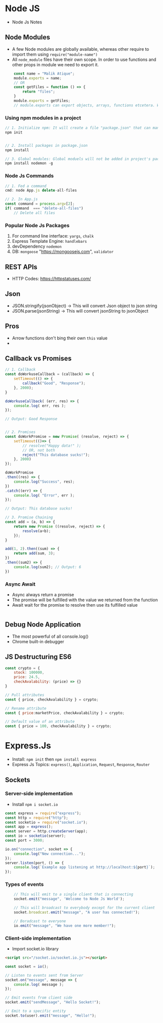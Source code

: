 # Node JS

- Node Js Notes

## Node Modules
- A few Node modules are globally available, whereas other require to import them using `require("module-name")`
- All `node_module` files have their own scope. In order to use functions and other props in module we need to export it.
```js
    const name = "Malik Atique";
    module.exports = name;
    // OR
    const getFiles = function () => {
        return "files";
    }
    module.exports = getFiles;
    // module.exports can export objects, arrays, functions etcetera. Wahtever you provide it.
```
### Using npm modules in a project
```js
// 1. Initialize npm: It will create a file "package.json" that can manage all project dependencies
npm init


// 2. Install packages in package.json
npm install

// 3. Global modules: Global moduels will not be added in project's package.json rather they will be accessible globally
npm install nodemon -g

```

### Node Js Commands
```js
// 1. Fed a command
cmd: node App.js delete-all-files

// 2. In App.js
const command = process.argv[2];
if( command  === "delete-all-files")
    // Delete all files
```

### Popular Node Js Packages
1. For command line interface: `yargs`, `chalk`
2. Express Template Engine: `handlebars`
3. devDependency `nodemon`
4. DB: `mongoose` "https://mongoosejs.com", `validator`

## REST APIs
- HTTP Codes: https://httpstatuses.com/

## Json
- JSON.stringify(jsonObject) -> This will convert Json object to json string
- JSON.parse(jsonString) -> This will convert jsonString to jsonObject

## Pros
- Arrow functions don't bing their own `this` value
- 

## Callback vs Promises
```js
// 1. Callback
const doWorkuseCallback = (callback) => {
    setTimeout(() => {
        callback("Good", "Response");
    }, 2000);
}

doWorkuseCallback( (err, res) => {
    console.log( err, res );
});

// Output: Good Response


// 2. Promises
const doWorkPromise = new Promise( (resolve, reject) => {
    setTimeout(()=> {
        // resolve("Happy data!" );
        // OR, not both
        reject("This database sucks!");
    }, 2000)
});

doWorkPromise
.then((res) => {
    console.log("Success", res);
})
.catch((err) => {
    console.log( "Error", err );
});

// Output: This database sucks!

// 3. Promise Chaining
const add = (a, b) => {
    return new Promise ((resolve, reject) => {
        resolve(a+b);
    });
}

add(1, 2).then((sum) => {
    return add(sum, 3);
})
.then((sum2) => {
    console.log(sum2); // Output: 6
})
```

### Async Await
- Async always return a promise
- The promise will be fulfilled with the value we returned from the function
- Await wait for the promise to resolve then use its fulfilled value
```js


```

## Debug Node Application
- The most powerful of all console.log()
- Chrome built-in debugger

## JS Destructuring ES6
```js
const crypto = {
    stock: 100000,
    price: 24.5,
    checkAvalability: (price) => {}
}

// Pull attributes
const { price, checkAvalability } = crypto;

// Rename attribute
const { price:marketPrice, checkAvalability } = crypto;

// Default value of an attribute
const { price = 100, checkAvalability } = crypto;
```

# Express.Js
- Install:
    `npm init` then `npm install express`
- Express Js Topics: `express()`, `Application`, `Request`, `Response`, `Router`

## Sockets

### Server-side implementation
- Install `npm i socket.io`

```js
const express = require("express");
const http = require("http");
const socketio = require("socket.io");
const app = express();
const server = http.createServer(app);
const io = socketio(server);
const port = 3000;

io.on("connection", socket => {
    console.log("New connection...");
});
server.listen(port, () => {
    console.log(`Example app listening at http://localhost:${port}`);
});
```

### Types of events
```js
    // This will emit to a single client that is connecting
    socket.emit("message", 'Welcome to Node Js World');

    // This will broadcast to everybody except for the current client
    socket.broadcast.emit("message", "A user has connected!");

    // Boradcast to everyone
    io.emit("message", "We have one more member!");
```


### Client-side implementation

- Import socket.io library
```html
<script src="/socket.io/socket.io.js"></script>
```

```js
const socket = io();

// Listen to events sent from Server
socket.on("message", message => {
    console.log( message );
});

// Emit events from client side
socket.emit("sendMessage", "Hello Socket!");

// Emit to a specific entity
socket.to(user).emit("message", "Hello!");
```